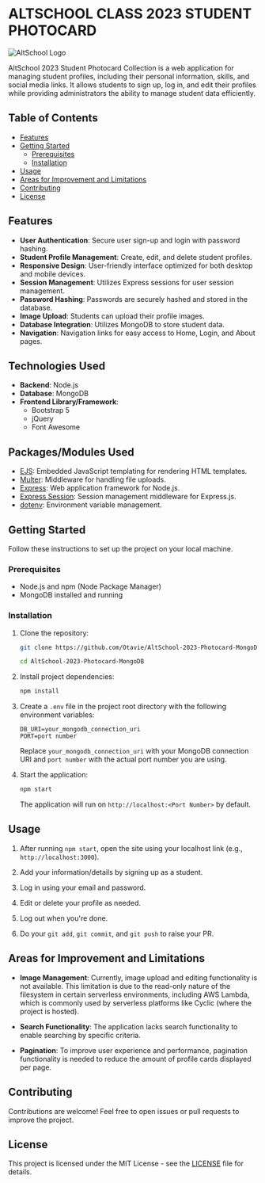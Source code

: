 # ALTSCHOOL CLASS 2023 STUDENT PHOTOCARD

![AltSchool Logo](https://github.com/Otavie/github_images/blob/main/altschool-2023-bg-1.jpg)

AltSchool 2023 Student Photocard Collection is a web application for managing student profiles, including their personal information, skills, and social media links. It allows students to sign up, log in, and edit their profiles while providing administrators the ability to manage student data efficiently.

## Table of Contents

- [Features](#features)
- [Getting Started](#getting-started)
  - [Prerequisites](#prerequisites)
  - [Installation](#installation)
- [Usage](#usage)
- [Areas for Improvement and Limitations](#areas-for-improvement-and-limitations)
- [Contributing](#contributing)
- [License](#license)

## Features

- **User Authentication**: Secure user sign-up and login with password hashing.
- **Student Profile Management**: Create, edit, and delete student profiles.
- **Responsive Design**: User-friendly interface optimized for both desktop and mobile devices.
- **Session Management**: Utilizes Express sessions for user session management.
- **Password Hashing**: Passwords are securely hashed and stored in the database.
- **Image Upload**: Students can upload their profile images.
- **Database Integration**: Utilizes MongoDB to store student data.
- **Navigation**: Navigation links for easy access to Home, Login, and About pages.

## Technologies Used

- **Backend**: Node.js
- **Database**: MongoDB
- **Frontend Library/Framework**:
  - Bootstrap 5
  - jQuery
  - Font Awesome

## Packages/Modules Used

- [EJS](https://www.npmjs.com/package/ejs): Embedded JavaScript templating for rendering HTML templates.
- [Multer](https://www.npmjs.com/package/multer): Middleware for handling file uploads.
- [Express](https://www.npmjs.com/package/express): Web application framework for Node.js.
- [Express Session](https://www.npmjs.com/package/express-session): Session management middleware for Express.js.
- [dotenv](https://www.npmjs.com/package/dotenv): Environment variable management.

## Getting Started

Follow these instructions to set up the project on your local machine.

### Prerequisites

- Node.js and npm (Node Package Manager)
- MongoDB installed and running

### Installation

1. Clone the repository:

   ```bash
   git clone https://github.com/Otavie/AltSchool-2023-Photocard-MongoDB.git

   cd AltSchool-2023-Photocard-MongoDB
   ```

2. Install project dependencies:

   ```bash
   npm install
   ```

3. Create a `.env` file in the project root directory with the following environment variables:

   ```
   DB_URI=your_mongodb_connection_uri
   PORT=port number
   ```

   Replace `your_mongodb_connection_uri` with your MongoDB connection URI and `port number` with the actual port number you are using.

4. Start the application:

   ```bash
   npm start
   ```

   The application will run on `http://localhost:<Port Number>` by default.

## Usage

1. After running `npm start`, open the site using your localhost link (e.g., `http://localhost:3000`).

2. Add your information/details by signing up as a student.

3. Log in using your email and password.

4. Edit or delete your profile as needed.

5. Log out when you're done.

6. Do your `git add`, `git commit`, and `git push` to raise your PR.

## Areas for Improvement and Limitations

- **Image Management**: Currently, image upload and editing functionality is not available. This limitation is due to the read-only nature of the filesystem in certain serverless environments, including AWS Lambda, which is commonly used by serverless platforms like Cyclic (where the project is hosted).

- **Search Functionality**: The application lacks search functionality to enable searching by specific criteria.

- **Pagination**: To improve user experience and performance, pagination functionality is needed to reduce the amount of profile cards displayed per page.

## Contributing

Contributions are welcome! Feel free to open issues or pull requests to improve the project.

## License

This project is licensed under the MIT License - see the [LICENSE](LICENSE) file for details.
